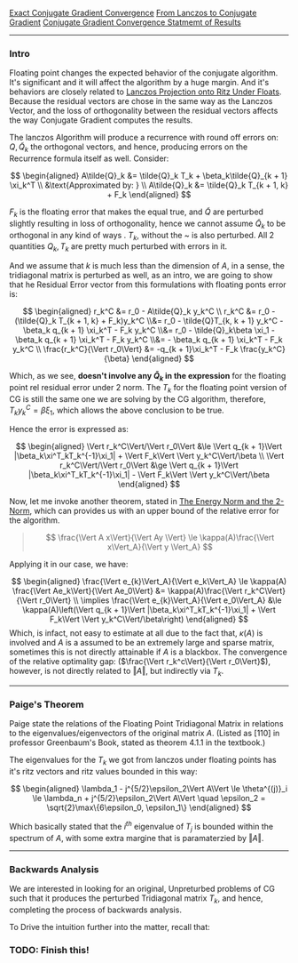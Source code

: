 [Exact Conjugate Gradient Convergence](Exact%20Conjugate%20Gradient%20Convergence.md)
[From Lanczos to Conjugate Gradient](From%20Lanczos%20to%20Conjugate%20Gradient.md)
[Conjugate Gradient Convergence Statmemt of Results](Conjugate%20Gradient%20Convergence%20Statmemt%20of%20Results.md)

---
### **Intro**

Floating point changes the expected behavior of the conjugate algorithm. It's significant and it will affect the algorithm by a huge margin. And it's behaviors are closely related to [Lanczos Projection onto Ritz Under Floats](Lanczos%20Projection%20onto%20Ritz%20Under%20Floats.md). Because the residual vectors are chose in the same way as the Lanczos Vector, and the loss of orthogonality between the residual vectors affects the way Conjugate Gradient computes the results. 

The lanczos Algorithm will produce a recurrence with round off errors on: $Q, \tilde{Q}_k$ the orthogonal vectors, and hence, producing errors on the Recurrence formula itself as well. Consider: 

$$
\begin{aligned}
    A\tilde{Q}_k &= \tilde{Q}_k T_k + \beta_k\tilde{Q}_{k + 1} \xi_k^T
    \\
    &\text{Approximated by: }
    \\
    A\tilde{Q}_k &= \tilde{Q}_k T_{k + 1, k} + F_k
\end{aligned}
$$

$F_k$ is the floating error that makes the equal true, and $\tilde{Q}$ are perturbed slightly resulting in loss of orthogonality, hence we cannot assume $\tilde{Q}_k$ to be orthogonal in any kind of ways . $T_k$, without the ~ is also perturbed. All 2 quantities $Q_k, T_k$ are pretty much perturbed with errors in it. 

And we assume that $k$ is much less than the dimension of $A$, in a sense, the tridiagonal matrix is perturbed as well, as an intro, we are going to show that he Residual Error vector from this formulations with floating ponts error is: 

$$
\begin{aligned}
    r_k^C &= r_0 - A\tilde{Q}_k y_k^C
    \\
    r_k^C &= r_0 - (\tilde{Q}_k T_{k + 1, k} + F_k)y_k^C
    \\&= 
    r_0 - \tilde{Q}T_{k, k + 1} y_k^C - \beta_k q_{k + 1} \xi_k^T - F_k y_k^C
    \\&=
    r_0 - \tilde{Q}_k\beta \xi_1 - \beta_k q_{k + 1} \xi_k^T - F_k y_k^C
    \\&= 
    - \beta_k q_{k + 1} \xi_k^T - F_k y_k^C
    \\
    \frac{r_k^C}{\Vert r_0\Vert} &= 
    -q_{k + 1}\xi_k^T - F_k \frac{y_k^C}{\beta}
\end{aligned}
$$

Which, as we see, **doesn't involve any $\tilde{Q}_k$ in the expression** for the floating point rel residual error under 2 norm. The $T_k$ for the floating point version of CG is still the same one we are solving by the CG algorithm, therefore, $T_ky_k^C = \beta \xi_1$, which allows the above conclusion to be true. 

Hence the error is expressed as: 

$$
\begin{aligned}
    \Vert r_k^C\Vert/\Vert r_0\Vert &\le \Vert q_{k + 1}\Vert |\beta_k\xi^T_kT_k^{-1}\xi_1| + \Vert F_k\Vert \Vert y_k^C\Vert/\beta
    \\
    \Vert r_k^C\Vert/\Vert r_0\Vert &\ge 
    \Vert q_{k + 1}\Vert |\beta_k\xi^T_kT_k^{-1}\xi_1| - \Vert F_k\Vert \Vert y_k^C\Vert/\beta
\end{aligned}
$$

Now, let me invoke another theorem, stated in [The Energy Norm and the 2-Norm](../AMATH%20584%20Numerical%20Linear%20Algebra/The%20Energy%20Norm%20and%20the%202-Norm.md), which can provides us with an upper bound of the relative error for the algorithm. 

> $$
> \frac{\Vert A x\Vert}{\Vert Ay \Vert} \le \kappa(A)\frac{\Vert 
> x\Vert_A}{\Vert y \Vert_A}
> $$

Applying it in our case, we have: 

$$
\begin{aligned}
    \frac{\Vert e_{k}\Vert_A}{\Vert e_k\Vert_A} \le 
    \kappa(A) \frac{\Vert Ae_k\Vert}{\Vert Ae_0\Vert} &= 
    \kappa(A)\frac{\Vert r_k^C\Vert}{\Vert r_0\Vert}
    \\
    \implies 
    \frac{\Vert e_{k}\Vert_A}{\Vert e_0\Vert_A}
    &\le
    \kappa(A)\left(\Vert q_{k + 1}\Vert |\beta_k\xi^T_kT_k^{-1}\xi_1| + \Vert F_k\Vert \Vert y_k^C\Vert/\beta\right)
\end{aligned}
$$
Which, is infact, not easy to estimate at all due to the fact that, $\kappa(A)$ is involved and $A$ is a assumed to be an extremely large and sparse matrix, sometimes this is not directly attainable if $A$ is a blackbox. The convergence of the relative optimality gap: ($\frac{\Vert r_k^c\Vert}{\Vert r_0\Vert}$), however, is not directly related to $\Vert A\Vert$, but indirectly via $T_k$. 

---
### **Paige's Theorem**

Paige state the relations of the Floating Point Tridiagonal Matrix in relations to the eigenvalues/eigenvectors of the original matrix $A$. (Listed as [110] in professor Greenbaum's Book, stated as theorem 4.1.1 in the textbook.)

The eigenvalues for the $T_k$ we got from lanczos under floating points has it's ritz vectors and ritz values bounded in this way: 

$$
\begin{aligned}
    \lambda_1 - j^{5/2}\epsilon_2\Vert A\Vert 
    \le 
    \theta^{(j)}_i \le \lambda_n  + j^{5/2}\epsilon_2\Vert A\Vert
    \quad \epsilon_2 = \sqrt{2}\max\{6\epsilon_0, \epsilon_1\}
\end{aligned}
$$

Which basically stated that the $i^{th}$ eigenvalue of $T_j$ is bounded within the spectrum of $A$, with some extra margine that is paramaterzied by $\Vert A\Vert$. 


---
### **Backwards Analysis**

We are interested in looking for an original, Unpreturbed problems of CG such that it produces the perturbed Tridiagonal matrix $T_k$, and hence, completing the process of backwards analysis. 

To Drive the intuition further into the matter, recall that: 

### TODO: Finish this!

